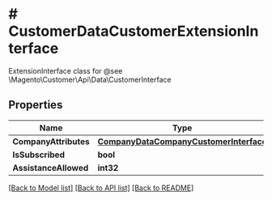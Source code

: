 # # CustomerDataCustomerExtensionInterface
ExtensionInterface class for @see \\Magento\\Customer\\Api\\Data\\CustomerInterface

## Properties 


Name | Type | Description | Notes
------------ | ------------- | ------------- | -------------
**CompanyAttributes**| [**CompanyDataCompanyCustomerInterface**](CompanyDataCompanyCustomerInterface.md) |   | [optional]
**IsSubscribed**| **bool** |   | [optional]
**AssistanceAllowed**| **int32** |   | [optional]


[[Back to Model list]](../../README.md#models) [[Back to API list]](../../README.md#endpoints) [[Back to README]](../../README.md)

